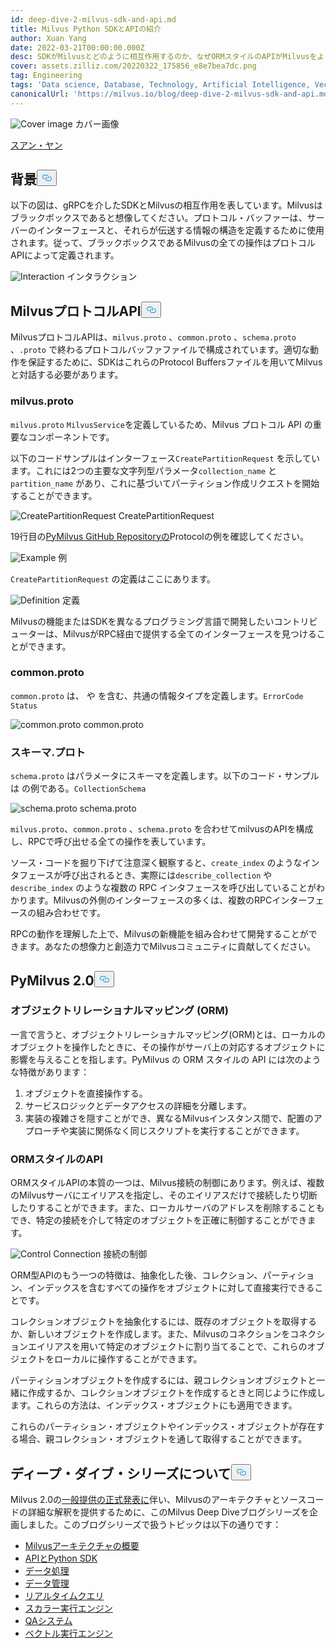```yaml
---
id: deep-dive-2-milvus-sdk-and-api.md
title: Milvus Python SDKとAPIの紹介
author: Xuan Yang
date: 2022-03-21T00:00:00.000Z
desc: SDKがMilvusとどのように相互作用するのか、なぜORMスタイルのAPIがMilvusをより良く管理するのに役立つのかを学びましょう。
cover: assets.zilliz.com/20220322_175856_e8e7bea7dc.png
tag: Engineering
tags: 'Data science, Database, Technology, Artificial Intelligence, Vector Management'
canonicalUrl: 'https://milvus.io/blog/deep-dive-2-milvus-sdk-and-api.md'
---
```

<p>
  
   <span class="img-wrapper"> <img translate="no" src="https://assets.zilliz.com/20220322_175856_e8e7bea7dc.png" alt="Cover image" class="doc-image" id="cover-image" />
   </span> <span class="img-wrapper"> <span>カバー画像</span> </span></p>
<p><a href="https://github.com/XuanYang-cn">スアン・ヤン</a></p>
<h2 id="Background" class="common-anchor-header">背景<button data-href="#Background" class="anchor-icon" translate="no">
      <svg translate="no"
        aria-hidden="true"
        focusable="false"
        height="20"
        version="1.1"
        viewBox="0 0 16 16"
        width="16"
      >
        <path
          fill="#0092E4"
          fill-rule="evenodd"
          d="M4 9h1v1H4c-1.5 0-3-1.69-3-3.5S2.55 3 4 3h4c1.45 0 3 1.69 3 3.5 0 1.41-.91 2.72-2 3.25V8.59c.58-.45 1-1.27 1-2.09C10 5.22 8.98 4 8 4H4c-.98 0-2 1.22-2 2.5S3 9 4 9zm9-3h-1v1h1c1 0 2 1.22 2 2.5S13.98 12 13 12H9c-.98 0-2-1.22-2-2.5 0-.83.42-1.64 1-2.09V6.25c-1.09.53-2 1.84-2 3.25C6 11.31 7.55 13 9 13h4c1.45 0 3-1.69 3-3.5S14.5 6 13 6z"
        ></path>
      </svg>
    </button></h2><p>以下の図は、gRPCを介したSDKとMilvusの相互作用を表しています。Milvusはブラックボックスであると想像してください。プロトコル・バッファーは、サーバーのインターフェースと、それらが伝送する情報の構造を定義するために使用されます。従って、ブラックボックスであるMilvusの全ての操作はプロトコルAPIによって定義されます。</p>
<p>
  
   <span class="img-wrapper"> <img translate="no" src="https://assets.zilliz.com/SDK_10c9673111.png" alt="Interaction" class="doc-image" id="interaction" />
   </span> <span class="img-wrapper"> <span>インタラクション</span> </span></p>
<h2 id="Milvus-Protocol-API" class="common-anchor-header">MilvusプロトコルAPI<button data-href="#Milvus-Protocol-API" class="anchor-icon" translate="no">
      <svg translate="no"
        aria-hidden="true"
        focusable="false"
        height="20"
        version="1.1"
        viewBox="0 0 16 16"
        width="16"
      >
        <path
          fill="#0092E4"
          fill-rule="evenodd"
          d="M4 9h1v1H4c-1.5 0-3-1.69-3-3.5S2.55 3 4 3h4c1.45 0 3 1.69 3 3.5 0 1.41-.91 2.72-2 3.25V8.59c.58-.45 1-1.27 1-2.09C10 5.22 8.98 4 8 4H4c-.98 0-2 1.22-2 2.5S3 9 4 9zm9-3h-1v1h1c1 0 2 1.22 2 2.5S13.98 12 13 12H9c-.98 0-2-1.22-2-2.5 0-.83.42-1.64 1-2.09V6.25c-1.09.53-2 1.84-2 3.25C6 11.31 7.55 13 9 13h4c1.45 0 3-1.69 3-3.5S14.5 6 13 6z"
        ></path>
      </svg>
    </button></h2><p>MilvusプロトコルAPIは、<code translate="no">milvus.proto</code> 、<code translate="no">common.proto</code> 、<code translate="no">schema.proto</code> 、<code translate="no">.proto</code> で終わるプロトコルバッファファイルで構成されています。適切な動作を保証するために、SDKはこれらのProtocol Buffersファイルを用いてMilvusと対話する必要があります。</p>
<h3 id="milvusproto" class="common-anchor-header">milvus.proto</h3><p><code translate="no">milvus.proto</code> <code translate="no">MilvusService</code>を定義しているため、Milvus プロトコル API の重要なコンポーネントです。</p>
<p>以下のコードサンプルはインターフェース<code translate="no">CreatePartitionRequest</code> を示しています。これには2つの主要な文字列型パラメータ<code translate="no">collection_name</code> と<code translate="no">partition_name</code> があり、これに基づいてパーティション作成リクエストを開始することができます。</p>
<p>
  
   <span class="img-wrapper"> <img translate="no" src="https://assets.zilliz.com/code_d5f034d58d.png" alt="CreatePartitionRequest" class="doc-image" id="createpartitionrequest" />
   </span> <span class="img-wrapper"> <span>CreatePartitionRequest</span> </span></p>
<p>19行目の<a href="https://github.com/milvus-io/milvus-proto/blob/44f59db22b27cc55e4168c8e53b6e781c010a713/proto/milvus.proto">PyMilvus GitHub Repositoryの</a>Protocolの例を確認してください。</p>
<p>
  
   <span class="img-wrapper"> <img translate="no" src="https://assets.zilliz.com/create_partition_938691f07f.png" alt="Example" class="doc-image" id="example" />
   </span> <span class="img-wrapper"> <span>例</span> </span></p>
<p><code translate="no">CreatePartitionRequest</code> の定義はここにあります。</p>
<p>
  
   <span class="img-wrapper"> <img translate="no" src="https://assets.zilliz.com/20220321_112254_4ec4f35bd3.png" alt="Definition" class="doc-image" id="definition" />
   </span> <span class="img-wrapper"> <span>定義</span> </span></p>
<p>Milvusの機能またはSDKを異なるプログラミング言語で開発したいコントリビューターは、MilvusがRPC経由で提供する全てのインターフェースを見つけることができます。</p>
<h3 id="commonproto" class="common-anchor-header">common.proto</h3><p><code translate="no">common.proto</code> は、 や を含む、共通の情報タイプを定義します。<code translate="no">ErrorCode</code> <code translate="no">Status</code></p>
<p>
  
   <span class="img-wrapper"> <img translate="no" src="https://assets.zilliz.com/20220321_112303_eaafc432a8.png" alt="common.proto" class="doc-image" id="common.proto" />
   </span> <span class="img-wrapper"> <span>common.proto</span> </span></p>
<h3 id="schemaproto" class="common-anchor-header">スキーマ.プロト</h3><p><code translate="no">schema.proto</code> はパラメータにスキーマを定義します。以下のコード・サンプルは の例である。<code translate="no">CollectionSchema</code></p>
<p>
  
   <span class="img-wrapper"> <img translate="no" src="https://assets.zilliz.com/20220321_112313_df4ebe36e7.png" alt="schema.proto" class="doc-image" id="schema.proto" />
   </span> <span class="img-wrapper"> <span>schema.proto</span> </span></p>
<p><code translate="no">milvus.proto</code>、<code translate="no">common.proto</code> 、<code translate="no">schema.proto</code> を合わせてmilvusのAPIを構成し、RPCで呼び出せる全ての操作を表しています。</p>
<p>ソース・コードを掘り下げて注意深く観察すると、<code translate="no">create_index</code> のようなインタフェースが呼び出されるとき、実際には<code translate="no">describe_collection</code> や<code translate="no">describe_index</code> のような複数の RPC インタフェースを呼び出していることがわかります。Milvusの外側のインターフェースの多くは、複数のRPCインターフェースの組み合わせです。</p>
<p>RPCの動作を理解した上で、Milvusの新機能を組み合わせて開発することができます。あなたの想像力と創造力でMilvusコミュニティに貢献してください。</p>
<h2 id="PyMilvus-20" class="common-anchor-header">PyMilvus 2.0<button data-href="#PyMilvus-20" class="anchor-icon" translate="no">
      <svg translate="no"
        aria-hidden="true"
        focusable="false"
        height="20"
        version="1.1"
        viewBox="0 0 16 16"
        width="16"
      >
        <path
          fill="#0092E4"
          fill-rule="evenodd"
          d="M4 9h1v1H4c-1.5 0-3-1.69-3-3.5S2.55 3 4 3h4c1.45 0 3 1.69 3 3.5 0 1.41-.91 2.72-2 3.25V8.59c.58-.45 1-1.27 1-2.09C10 5.22 8.98 4 8 4H4c-.98 0-2 1.22-2 2.5S3 9 4 9zm9-3h-1v1h1c1 0 2 1.22 2 2.5S13.98 12 13 12H9c-.98 0-2-1.22-2-2.5 0-.83.42-1.64 1-2.09V6.25c-1.09.53-2 1.84-2 3.25C6 11.31 7.55 13 9 13h4c1.45 0 3-1.69 3-3.5S14.5 6 13 6z"
        ></path>
      </svg>
    </button></h2><h3 id="Object-relational-mapping-ORM" class="common-anchor-header">オブジェクトリレーショナルマッピング (ORM)</h3><p>一言で言うと、オブジェクトリレーショナルマッピング(ORM)とは、ローカルのオブジェクトを操作したときに、その操作がサーバ上の対応するオブジェクトに影響を与えることを指します。PyMilvus の ORM スタイルの API には次のような特徴があります：</p>
<ol>
<li>オブジェクトを直接操作する。</li>
<li>サービスロジックとデータアクセスの詳細を分離します。</li>
<li>実装の複雑さを隠すことができ、異なるMilvusインスタンス間で、配置のアプローチや実装に関係なく同じスクリプトを実行することができます。</li>
</ol>
<h3 id="ORM-style-API" class="common-anchor-header">ORMスタイルのAPI</h3><p>ORMスタイルAPIの本質の一つは、Milvus接続の制御にあります。例えば、複数のMilvusサーバにエイリアスを指定し、そのエイリアスだけで接続したり切断したりすることができます。また、ローカルサーバのアドレスを削除することもでき、特定の接続を介して特定のオブジェクトを正確に制御することができます。</p>
<p>
  
   <span class="img-wrapper"> <img translate="no" src="https://assets.zilliz.com/20220321_112320_d5ff08a582.png" alt="Control Connection" class="doc-image" id="control-connection" />
   </span> <span class="img-wrapper"> <span>接続の制御</span> </span></p>
<p>ORM型APIのもう一つの特徴は、抽象化した後、コレクション、パーティション、インデックスを含むすべての操作をオブジェクトに対して直接実行できることです。</p>
<p>コレクションオブジェクトを抽象化するには、既存のオブジェクトを取得するか、新しいオブジェクトを作成します。また、Milvusのコネクションをコネクションエイリアスを用いて特定のオブジェクトに割り当てることで、これらのオブジェクトをローカルに操作することができます。</p>
<p>パーティションオブジェクトを作成するには、親コレクションオブジェクトと一緒に作成するか、コレクションオブジェクトを作成するときと同じように作成します。これらの方法は、インデックス・オブジェクトにも適用できます。</p>
<p>これらのパーティション・オブジェクトやインデックス・オブジェクトが存在する場合、親コレクション・オブジェクトを通して取得することができます。</p>
<h2 id="About-the-Deep-Dive-Series" class="common-anchor-header">ディープ・ダイブ・シリーズについて<button data-href="#About-the-Deep-Dive-Series" class="anchor-icon" translate="no">
      <svg translate="no"
        aria-hidden="true"
        focusable="false"
        height="20"
        version="1.1"
        viewBox="0 0 16 16"
        width="16"
      >
        <path
          fill="#0092E4"
          fill-rule="evenodd"
          d="M4 9h1v1H4c-1.5 0-3-1.69-3-3.5S2.55 3 4 3h4c1.45 0 3 1.69 3 3.5 0 1.41-.91 2.72-2 3.25V8.59c.58-.45 1-1.27 1-2.09C10 5.22 8.98 4 8 4H4c-.98 0-2 1.22-2 2.5S3 9 4 9zm9-3h-1v1h1c1 0 2 1.22 2 2.5S13.98 12 13 12H9c-.98 0-2-1.22-2-2.5 0-.83.42-1.64 1-2.09V6.25c-1.09.53-2 1.84-2 3.25C6 11.31 7.55 13 9 13h4c1.45 0 3-1.69 3-3.5S14.5 6 13 6z"
        ></path>
      </svg>
    </button></h2><p>Milvus 2.0の<a href="https://milvus.io/blog/2022-1-25-annoucing-general-availability-of-milvus-2-0.md">一般提供の正式発表に</a>伴い、Milvusのアーキテクチャとソースコードの詳細な解釈を提供するために、このMilvus Deep Diveブログシリーズを企画しました。このブログシリーズで扱うトピックは以下の通りです：</p>
<ul>
<li><a href="https://milvus.io/blog/deep-dive-1-milvus-architecture-overview.md">Milvusアーキテクチャの概要</a></li>
<li><a href="https://milvus.io/blog/deep-dive-2-milvus-sdk-and-api.md">APIとPython SDK</a></li>
<li><a href="https://milvus.io/blog/deep-dive-3-data-processing.md">データ処理</a></li>
<li><a href="https://milvus.io/blog/deep-dive-4-data-insertion-and-data-persistence.md">データ管理</a></li>
<li><a href="https://milvus.io/blog/deep-dive-5-real-time-query.md">リアルタイムクエリ</a></li>
<li><a href="https://milvus.io/blog/deep-dive-7-query-expression.md">スカラー実行エンジン</a></li>
<li><a href="https://milvus.io/blog/deep-dive-6-oss-qa.md">QAシステム</a></li>
<li><a href="https://milvus.io/blog/deep-dive-8-knowhere.md">ベクトル実行エンジン</a></li>
</ul>
